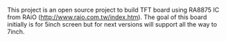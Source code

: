 This project is an open source project to build TFT board using RA8875 IC from RAiO (http://www.raio.com.tw/index.htm). The goal of this board initially is for 5inch screen but for next versions will support all the way to 7inch.
